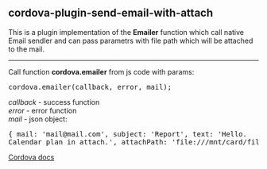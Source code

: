 <!--
#
# Licensed to the Apache Software Foundation (ASF) under one
# or more contributor license agreements.  See the NOTICE file
# distributed with this work for additional information
# regarding copyright ownership.  The ASF licenses this file
# to you under the Apache License, Version 2.0 (the
# "License"); you may not use this file except in compliance
# with the License.  You may obtain a copy of the License at
#
# http://www.apache.org/licenses/LICENSE-2.0
#
# Unless required by applicable law or agreed to in writing,
# software distributed under the License is distributed on an
# "AS IS" BASIS, WITHOUT WARRANTIES OR CONDITIONS OF ANY
#  KIND, either express or implied.  See the License for the
# specific language governing permissions and limitations
# under the License.
#
-->

cordova-plugin-send-email-with-attach
------------------------

This is a plugin implementation of the <b>Emailer</b> function which call native Email sendler and can pass parametrs with file path which will be attached to the mail. 

------------------------
Call function <b>cordova.emailer</b> from js code with params:

  <pre>cordova.emailer(callback, error, mail);</pre>
  
  <i>callback</i> - success function<br/>
  <i>error</i> - error function<br/>
  <i>mail</i> - json object: 
  <pre>{ mail: 'mail@mail.com', subject: 'Report', text: 'Hello.<br/>Calendar plan in attach.', attachPath: 'file:///mnt/card/fileName' }</pre>
  
  <a href="http://cordova.apache.org/docs/en/3.5.0/guide_hybrid_plugins_index.md.html#Plugin%20Development%20Guide">Cordova docs</a>
